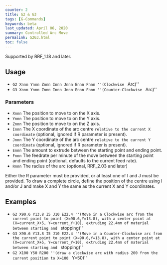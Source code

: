```yaml
---
counter: 2
title: G2 & G3
tags: [G-Commands] 
keywords: beta 
last_updated: April 06, 2020 
summary: Controlled Arc Move 
permalink: G2G3.html
toc: false 
---
```



Supported by RRF_1.18 and later.

## Usage

* ` G2 Xnnn Ynnn Znnn Innn Jnnn Ennn Fnnn ''(Clockwise  ` Arc)''
* ` G3 Xnnn Ynnn Znnn Innn Jnnn Ennn Fnnn ''(Counter-Clockwise  ` Arc)''

### Parameters

* `Xnnn` The position to move to on the X axis.
* `Ynnn` The position to move to on the Y axis.
* `Znnn` The position to move to on the Z axis.
* `Innn` The X coordinate of the arc centre `relative to the current X coordinate` (optional, ignored if R parameter is present).
* `Jnnn` The Y coordinate of the arc centre `relative to the current Y coordinate` (optional, ignored if R parameter is present).
* `Ennn` The amount to extrude between the starting point and ending point.
* `Fnnn` The feedrate per minute of the move between the starting point and ending point (optional, defaults to the current feed rate).
* `Rnnn` The radius of the arc (optional, RRF_2.03 and later)

Either the R parameter must be provided, or at least one of I and J must be provided. To draw a complete circle, define the position of the centre using I and/or J and make X and Y the same as the current X and Y coordinates.

## Examples

* ` G2 X90.6 Y13.8 I5 J10 E22.4 ''(Move in a Clockwise arc from the current point to point (X=90.6,Y=13.8), with a center point at (X=current_X+5, Y=current_Y+10), extruding 22.4mm of material between starting and  ` stopping)''
* ` G3 X90.6 Y13.8 I5 J10 E22.4 ''(Move in a Counter-Clockwise arc from the current point to point (X=90.6,Y=13.8), with a center point at (X=current_X+5, Y=current_Y+10), extruding 22.4mm of material between starting and  ` stopping)''
* ` G2 X100 Y50 R200 ''(draw a clockwise arc with radius 200 from the current position to X=100  ` Y=50)''

